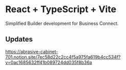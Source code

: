 # React + TypeScript + Vite

Simplified Builder development for Business Connect.

## Updates

https://abrasive-cabinet-701.notion.site/7ec58d22c2cc4f5a975fa619b4cc534f?v=0ac1685632ff41b089724dd035f8b36a
